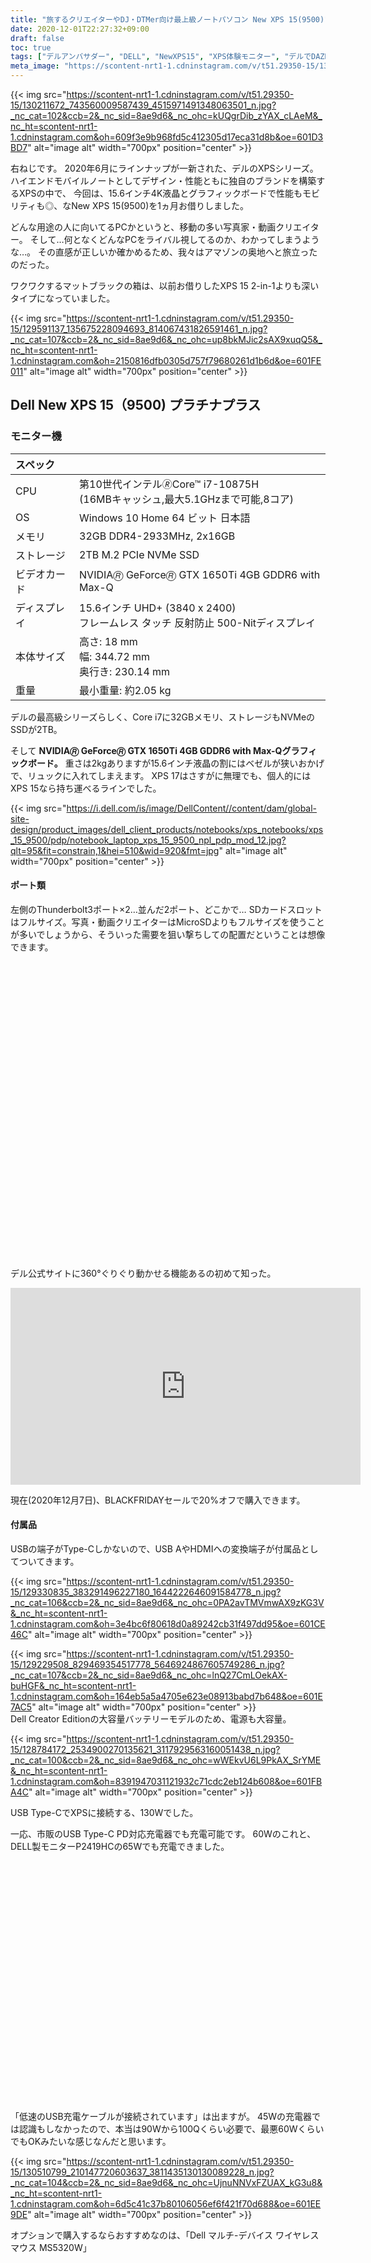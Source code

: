 ```yaml
---
title: "旅するクリエイターやDJ・DTMer向け最上級ノートパソコン New XPS 15(9500)"
date: 2020-12-01T22:27:32+09:00
draft: false
toc: true
tags: ["デルアンバサダー", "DELL", "NewXPS15", "XPS体験モニター", "デルでDAZN"]
meta_image: "https://scontent-nrt1-1.cdninstagram.com/v/t51.29350-15/130211672_743560009587439_4515971491348063501_n.jpg?_nc_cat=102&ccb=2&_nc_sid=8ae9d6&_nc_ohc=kUQgrDib_zYAX_cLAeM&_nc_ht=scontent-nrt1-1.cdninstagram.com&oh=609f3e9b968fd5c412305d17eca31d8b&oe=601D3BD7" 
---
```


{{< img src="https://scontent-nrt1-1.cdninstagram.com/v/t51.29350-15/130211672_743560009587439_4515971491348063501_n.jpg?_nc_cat=102&ccb=2&_nc_sid=8ae9d6&_nc_ohc=kUQgrDib_zYAX_cLAeM&_nc_ht=scontent-nrt1-1.cdninstagram.com&oh=609f3e9b968fd5c412305d17eca31d8b&oe=601D3BD7" alt="image alt" width="700px" position="center" >}}

右ねじです。
2020年6月にラインナップが一新された、デルのXPSシリーズ。
ハイエンドモバイルノートとしてデザイン・性能ともに独自のブランドを構築するXPSの中で、
今回は、15.6インチ4K液晶とグラフィックボードで性能もモビリティも◎、なNew XPS 15(9500)を1ヵ月お借りしました。



どんな用途の人に向いてるPCかというと、移動の多い写真家・動画クリエイター。
そして…何となくどんなPCをライバル視してるのか、わかってしまうような…。
その直感が正しいか確かめるため、我々はアマゾンの奥地へと旅立ったのだった。

<!--more-->


ワクワクするマットブラックの箱は、以前お借りしたXPS 15 2-in-1よりも深いタイプになっていました。

{{< img src="https://scontent-nrt1-1.cdninstagram.com/v/t51.29350-15/129591137_135675228094693_814067431826591461_n.jpg?_nc_cat=107&ccb=2&_nc_sid=8ae9d6&_nc_ohc=up8bkMJic2sAX9xuqQ5&_nc_ht=scontent-nrt1-1.cdninstagram.com&oh=2150816dfb0305d757f79680261d1b6d&oe=601FE011" alt="image alt" width="700px" position="center" >}}

## Dell New XPS 15（9500) プラチナプラス
### モニター機
|スペック||
|:--|:--|
|CPU|第10世代インテル🄬Core™ i7-10875H<br>(16MBキャッシュ,最大5.1GHzまで可能,8コア)|
|OS|Windows 10 Home 64 ビット 日本語|
|メモリ|32GB DDR4-2933MHz, 2x16GB|
|ストレージ|2TB M.2 PCIe NVMe SSD|
|ビデオカード|NVIDIA🄬 GeForce🄬 GTX 1650Ti 4GB GDDR6 with Max-Q|
|ディスプレイ|15.6インチ UHD+ (3840 x 2400)<br>フレームレス タッチ 反射防止 500-Nitディスプレイ|
|本体サイズ|高さ: 18 mm<br>幅: 344.72 mm<br>奥行き: 230.14 mm|
|重量|最小重量: 約2.05 kg|

デルの最高級シリーズらしく、Core i7に32GBメモリ、ストレージもNVMeのSSDが2TB。

そして **NVIDIA🄬 GeForce🄬 GTX 1650Ti 4GB GDDR6 with Max-Qグラフィックボード。**
重さは2kgありますが15.6インチ液晶の割にはベゼルが狭いおかげで、リュックに入れてしまえます。
XPS 17はさすがに無理でも、個人的にはXPS 15なら持ち運べるラインでした。

{{< img src="https://i.dell.com/is/image/DellContent//content/dam/global-site-design/product_images/dell_client_products/notebooks/xps_notebooks/xps_15_9500/pdp/notebook_laptop_xps_15_9500_npl_pdp_mod_12.jpg?qlt=95&fit=constrain,1&hei=510&wid=920&fmt=jpg" alt="image alt" width="700px" position="center" >}}

#### ポート類

左側のThunderbolt3ポート×2…並んだ2ポート、どこかで…
SDカードスロットはフルサイズ。写真・動画クリエイターはMicroSDよりもフルサイズを使うことが多いでしょうから、そういった需要を狙い撃ちしての配置だということは想像できます。

<div class="iframely-embed"><div class="iframely-responsive" style="padding-bottom: 70.1754%; padding-top: 120px;"><a href="https://www.dell.com/ja-jp/shop/%E3%83%87%E3%83%AB%E3%81%AE%E3%83%8E%E3%83%BC%E3%83%88%E3%83%91%E3%82%BD%E3%82%B3%E3%83%B3/new-xps-15%E3%83%8E%E3%83%BC%E3%83%88%E3%83%91%E3%82%BD%E3%82%B3%E3%83%B3/spd/xps-15-9500-laptop" data-iframely-url="//cdn.iframe.ly/Md5k2gX"></a></div></div><script async src="//cdn.iframe.ly/embed.js" charset="utf-8"></script>

デル公式サイトに360°ぐりぐり動かせる機能あるの初めて知った。

<iframe width="560" height="315" src="https://www.youtube.com/embed/DW1Yv60dYGM" frameborder="0" allow="accelerometer; autoplay; clipboard-write; encrypted-media; gyroscope; picture-in-picture" allowfullscreen></iframe>

現在(2020年12月7日)、BLACKFRIDAYセールで20%オフで購入できます。


#### 付属品
USBの端子がType-Cしかないので、USB AやHDMIへの変換端子が付属品としてついてきます。

{{< img src="https://scontent-nrt1-1.cdninstagram.com/v/t51.29350-15/129330835_383291496227180_1644222646091584778_n.jpg?_nc_cat=106&ccb=2&_nc_sid=8ae9d6&_nc_ohc=0PA2avTMVmwAX9zKG3V&_nc_ht=scontent-nrt1-1.cdninstagram.com&oh=3e4bc6f80618d0a89242cb31f497dd95&oe=601CE46C" alt="image alt" width="700px" position="center" >}}

{{< img src="https://scontent-nrt1-1.cdninstagram.com/v/t51.29350-15/129229508_829469354517778_5646924867605749286_n.jpg?_nc_cat=107&ccb=2&_nc_sid=8ae9d6&_nc_ohc=lnQ27CmLOekAX-buHGF&_nc_ht=scontent-nrt1-1.cdninstagram.com&oh=164eb5a5a4705e623e08913babd7b648&oe=601E7AC5" alt="image alt" width="700px" position="center" >}}
<br>
Dell Creator Editionの大容量バッテリーモデルのため、電源も大容量。

{{< img src="https://scontent-nrt1-1.cdninstagram.com/v/t51.29350-15/128784172_2534900270135621_3117929563160051438_n.jpg?_nc_cat=100&ccb=2&_nc_sid=8ae9d6&_nc_ohc=wWEkvU6L9PkAX_SrYME&_nc_ht=scontent-nrt1-1.cdninstagram.com&oh=8391947031121932c71cdc2eb124b608&oe=601FBA4C" alt="image alt" width="700px" position="center" >}}


USB Type-CでXPSに接続する、130Wでした。

一応、市販のUSB Type-C PD対応充電器でも充電可能です。
60Wのこれと、DELL製モニターP2419HCの65Wでも充電できました。
<div class="iframely-embed"><div class="iframely-responsive" style="padding-bottom: 52.5%; padding-top: 120px;"><a href="https://www.amazon.co.jp/Anker-PowerPort-USB%25E6%2580%25A5%25E9%2580%259F%25E5%2585%2585%25E9%259B%25BB%25E5%2599%25A8-Plus%25E3%2580%2581Nexus-6%25E3%2580%2581iPhone%25E3%2580%2581iPad%25E4%25BB%2596%25E5%25AF%25BE%25E5%25BF%259C/dp/B07DPPST68/ref=as_li_ss_il?__mk_ja_JP=%25E3%2582%25AB%25E3%2582%25BF%25E3%2582%25AB%25E3%2583%258A&amp;dchild=1&amp;keywords=Anker+PowerPort&amp;qid=1607428121&amp;refinements=p_89:Anker&amp;rnid=2321255051&amp;s=electronics&amp;sr=1-15&amp;th=1&amp;linkCode=li2&amp;tag=rightscrew-22&amp;linkId=d1c7764f6042883485017070623d7282&amp;language=ja_JP" data-iframely-url="//cdn.iframe.ly/Z4jlPzH"></a></div></div><script async src="//cdn.iframe.ly/embed.js" charset="utf-8"></script>

「低速のUSB充電ケーブルが接続されています」は出ますが。
45Wの充電器では認識もしなかったので、本当は90Wから100Qくらい必要で、最悪60WくらいでもOKみたいな感じなんだと思います。

{{< img src="https://scontent-nrt1-1.cdninstagram.com/v/t51.29350-15/130510799_210147720603637_3811435130130089228_n.jpg?_nc_cat=104&ccb=2&_nc_sid=8ae9d6&_nc_ohc=UjnuNNVxFZUAX_kG3u8&_nc_ht=scontent-nrt1-1.cdninstagram.com&oh=6d5c41c37b80106056ef6f421f70d688&oe=601EE9DE" alt="image alt" width="700px" position="center" >}}

オプションで購入するならおすすめなのは、「Dell マルチ-デバイス ワイヤレス マウス MS5320W」

<div class="iframely-embed"><div class="iframely-responsive" style="padding-bottom: 56.25%; padding-top: 120px;"><a href="https://www.dell.com/ja-jp/work/shop/dell%E3%83%9E%E3%83%AB%E3%83%81%E3%83%87%E3%83%90%E3%82%A4%E3%82%B9-%E3%83%AF%E3%82%A4%E3%83%A4%E3%83%AC%E3%82%B9-%E3%83%9E%E3%82%A6%E3%82%B9-ms5320w/apd/570-abdp/pc%E3%82%A2%E3%82%AF%E3%82%BB%E3%82%B5%E3%83%AA%E3%83%BC" data-iframely-url="//cdn.iframe.ly/v89IaV6"></a></div></div><script async src="//cdn.iframe.ly/embed.js" charset="utf-8"></script>

なぜなら僕が今使っていて最高だからです。

{{< img src="https://scontent-nrt1-1.cdninstagram.com/v/t51.29350-15/128426554_991453204696952_848899415602877020_n.jpg?_nc_cat=104&ccb=2&_nc_sid=8ae9d6&_nc_ohc=uTD2GxKWDT4AX9u7d3M&_nc_ht=scontent-nrt1-1.cdninstagram.com&oh=49ea0b8811b1b3652fc6a412acab90e2&oe=601EA5FB" alt="image alt" width="700px" position="center" >}}



#### 外観
見た目のスタイリッシュさは、前機種よりも磨きがかかっています。

{{< img src="https://scontent-nrt1-1.cdninstagram.com/v/t51.29350-15/129243805_3657471144313161_4819416935839888068_n.jpg?_nc_cat=103&ccb=2&_nc_sid=8ae9d6&_nc_ohc=BPP3mSvjxnEAX_5iOJm&_nc_ht=scontent-nrt1-1.cdninstagram.com&oh=f73cc836d3eedf429af53af3172ad116&oe=601E246B" alt="image alt" width="700px" position="center" >}}

それもそのはず、なんと厚みが8%も削減されています。

{{< img src="https://scontent-nrt1-1.cdninstagram.com/v/t51.29350-15/129715864_224796382337352_4505736594834518739_n.jpg?_nc_cat=107&ccb=2&_nc_sid=8ae9d6&_nc_ohc=Bo76emvgzswAX_2CupW&_nc_ht=scontent-nrt1-1.cdninstagram.com&oh=aff047db5fd16b55ac4ee93a793dae08&oe=601F0E37" alt="image alt" width="700px" position="center" >}}

ベゼルが超狭いInfinity Edgeは健在。そこに高性能Webカメラが隠れているのもこれまで通り。

{{< img src="https://scontent-nrt1-1.cdninstagram.com/v/t51.29350-15/129014948_824094035041255_573975284195700825_n.jpg?_nc_cat=111&ccb=2&_nc_sid=8ae9d6&_nc_ohc=fJiuFuTvayUAX9JTcoU&_nc_ht=scontent-nrt1-1.cdninstagram.com&oh=1eaa1d8e5ce8690cbbb05893a9343e03&oe=601EC0C1" alt="image alt" width="700px" position="center" >}}

今回のXPSには、ヒンジ側全面がヒートシンクになっていました。Max-Qはグラフィック性能だけでなく、放熱・静音性能もクリアしないと得られない称号ですので、それがここに表れています。

{{< img src="https://scontent-nrt1-1.cdninstagram.com/v/t51.29350-15/129589545_1850957348386387_3520993807716109510_n.jpg?_nc_cat=100&ccb=2&_nc_sid=8ae9d6&_nc_ohc=Iid3diy9tYYAX-S3lqH&_nc_ht=scontent-nrt1-1.cdninstagram.com&oh=7636014c409c0926070f36e8323c2f2c&oe=601E206E" alt="image alt" width="700px" position="center" >}}

僕はNew XPS 13では左右キーとpgup,pgdownキーが上下に存在すると押しづらいから嫌だ、と思っていたので、大きめのキーになったのは評価したいです。
音響もWaves MaxxAudio Proで調整可能なうえ、Waves Nxの3Dオーディオが利用可能。
キーボード左右のスピーカーの品質も良いです。

{{< img src="https://scontent-nrt1-1.cdninstagram.com/v/t51.29350-15/129450167_690997058273987_2543592057970014237_n.jpg?_nc_cat=100&ccb=2&_nc_sid=8ae9d6&_nc_ohc=SCTtxbLmSqgAX8ZuKFs&_nc_ht=scontent-nrt1-1.cdninstagram.com&oh=c220a28f0f1e386eb17af9e18fd6e627&oe=601DB908" alt="image alt" width="700px" position="center" >}}

#デルでDAZNというハッシュタグをつけている通り、DAZNも使ってみました。ベゼルがほとんどないから没入感がすごい、というのはXPS13や以前のXPS15でも良かった部分です。 ただ今回はさらにスピーカーの迫力も凄かった。DAZNでモータースポーツを見るべし。マシンの唸る音が部屋中に響きます。



そのうえでWAVES MaxxAudio Proを使えば、イコライザで細かく聞き心地を調整可能。
プリセットも充実していますが、自分の好みの設定を保存することもできます。

{{< img src="https://scontent-nrt1-1.cdninstagram.com/v/t51.29350-15/129761545_1272499239783434_6877526869706709404_n.jpg?_nc_cat=108&ccb=2&_nc_sid=8ae9d6&_nc_ohc=1mMCLieUrNIAX9IRBu8&_nc_ht=scontent-nrt1-1.cdninstagram.com&oh=fa7d7ad164c15bb0511f1addbe5473c3&oe=601EBF3E" alt="image alt" width="700px" position="center" >}}

WAVES MaxxAudioProの恩恵はマイクにも波及します。音声とノイズを聞き分けて通話品質を上げる機能がついています。どんな部屋にいるかによって、そのプロファイルも複数選べます。

{{< img src="https://scontent-nrt1-1.cdninstagram.com/v/t51.29350-15/130220150_671806140151588_1110945772225102562_n.jpg?_nc_cat=103&ccb=2&_nc_sid=8ae9d6&_nc_ohc=wFC7CskPotUAX8dLV5x&_nc_ht=scontent-nrt1-1.cdninstagram.com&oh=3b14b097b0fffe20fd4d3f7d0d6b74b0&oe=601F07BE" alt="image alt" width="700px" position="center" >}}

このThunderbolt/Type-Cポートの配置、もしかしてAmazonでよく見る「Thunderboltを2ポート使うハブが刺さるのでは？」と思ったのですが…

{{< img src="https://scontent-nrt1-1.cdninstagram.com/v/t51.29350-15/129722296_3312996998827333_279007121622875572_n.jpg?_nc_cat=111&ccb=2&_nc_sid=8ae9d6&_nc_ohc=1VLjCXhxxTcAX8m6reX&_nc_ht=scontent-nrt1-1.cdninstagram.com&oh=6d9b7f4dc83a344eef377cdca716a2a6&oe=601FAC0A" alt="image alt" width="700px" position="center" >}}

{{< img src="https://scontent-nrt1-1.cdninstagram.com/v/t51.29350-15/130311209_593505564774748_6741015194670436719_n.jpg?_nc_cat=103&ccb=2&_nc_sid=8ae9d6&_nc_ohc=03zdWGLzry4AX9CgRZU&_nc_ht=scontent-nrt1-1.cdninstagram.com&oh=2d70373b762583357da624587d88e1a5&oe=601CDB94" alt="image alt" width="700px" position="center" >}}

残念ながら、微妙に合いませんでした。

タッチパッドは、めっちゃめちゃでかいです。ホームポジションに指を置くと、親指の付け根が触れてしまうので…

{{< img src="https://scontent-nrt1-1.cdninstagram.com/v/t51.29350-15/128815153_2864621660433179_5757367491076539038_n.jpg?_nc_cat=101&ccb=2&_nc_sid=8ae9d6&_nc_ohc=gmPn77ogwGwAX9sLbbE&_nc_ht=scontent-nrt1-1.cdninstagram.com&oh=4497a8e8c7574ccb25fcf2ab79be7b30&oe=601FFF0B" alt="image alt" width="700px" position="center" >}}

マウスを別途購入して使っていたら、Windowsの機能でタッチパッドをオフにしたほうが良いかも。

{{< img src="https://scontent-nrt1-1.cdninstagram.com/v/t51.29350-15/130117392_752923691986718_5242848192270214825_n.jpg?_nc_cat=104&ccb=2&_nc_sid=8ae9d6&_nc_ohc=q_ZRmv_2IYQAX-jyXAN&_nc_ht=scontent-nrt1-1.cdninstagram.com&oh=0584d48e03f4d271df0a4b2503a603ee&oe=60204B26" alt="image alt" width="700px" position="center" >}}

### XPSを選ぶ理由
#### それはディスプレイの広さ
XPS唯一無二の特徴として、ディスプレイが16:9ではなく、3840×2400の16:10。一般的なPCよりも縦に長いので、EXCELを使うときもWebサイトを見ているときも、より多くの情報を表示することができます。

{{< img src="https://scontent-nrt1-1.cdninstagram.com/v/t51.29350-15/129776839_1103373490150789_3229828517258811778_n.jpg?_nc_cat=100&ccb=2&_nc_sid=8ae9d6&_nc_ohc=rsGdZEhm-_YAX9xzPbN&_nc_ht=scontent-nrt1-1.cdninstagram.com&oh=980b1eb06df42af1b1ab1630c7ac8ea9&oe=601D008F" alt="image alt" width="700px" position="center" >}}

試しに、16:9のゲームをこのPCで起動してみると、ゲーム画面の下にスペースがあるのがわかると思います。これにより、ゲーム中にLINEが来ても気づけますね。
ちなみに3840×2400って4K(3840×2160)よりも広いので、1920×1080のゲームを表示するとこうなります。

{{< img src="https://scontent-nrt1-1.cdninstagram.com/v/t51.29350-15/129719106_388026832405966_4237951446093253733_n.jpg?_nc_cat=102&ccb=2&_nc_sid=8ae9d6&_nc_ohc=b5_R1PIb4s4AX_G1CZE&_nc_ht=scontent-nrt1-1.cdninstagram.com&oh=c1565836bfc1f8a7953a2fc20108da89&oe=601FE2F1" alt="image alt" width="700px" position="center" >}}

#### NVIDIA🄬 GeForce🄬 GTX 1650Ti 4GB GDDR6 with Max-Qグラフィックボードの性能は？
NVIDIA GeForce GTX 1650Tiはグラフィックボードの中ではエントリークラス。
iPhoneでいうとSEです。
ゲームを思いっきりやれる程ではないですが、写真のRAW現像や動画編集であればストレスなく行える性能、というのが適切な評価じゃないかなと思います。



Adobe Lightroom Classic CCで6024×4024の画像を100枚RAW現像するのにかかった時間は、たったの2分27秒でした。

{{< img src="https://scontent-nrt1-1.cdninstagram.com/v/t51.29350-15/130456335_812667502642984_423627008132253093_n.jpg?_nc_cat=103&ccb=2&_nc_sid=8ae9d6&_nc_ohc=qfQfK4R8lD0AX991BJv&_nc_ht=scontent-nrt1-1.cdninstagram.com&oh=bfd7455a69710d8acc61971ccf0ccc66&oe=601EC133" alt="image alt" width="700px" position="center" >}}

グラフィック性能を調べる3DMARKで出たスコア的には、Apex Legendsでも55fpsは出るようでした。

{{< img src="https://scontent-nrt1-1.cdninstagram.com/v/t51.29350-15/129137075_427485011616430_3952249738632959079_n.jpg?_nc_cat=101&ccb=2&_nc_sid=8ae9d6&_nc_ohc=EFt6W5mfkXAAX-3-e2x&_nc_ht=scontent-nrt1-1.cdninstagram.com&oh=67ce15cb684ef5399ff065f3a477e91e&oe=601EC147" alt="image alt" width="700px" position="center" >}}

CPU性能は僕の自作デスクトップのRyzen 5 1600よりも良い結果が出ました。

{{< img src="https://scontent-nrt1-1.cdninstagram.com/v/t51.29350-15/129402514_376712170062236_3122386723069255021_n.jpg?_nc_cat=110&ccb=2&_nc_sid=8ae9d6&_nc_ohc=dCElrIVyjj4AX9NmWfo&_nc_ht=scontent-nrt1-1.cdninstagram.com&oh=903134b341bb74bf91faa9fbf367e739&oe=601E3CBB" alt="image alt" width="700px" position="center" >}}

一応ゲームもやってみます。現在アーリーアクセス中のクラフトピアを最高設定で動かしてみます。

<iframe width="560" height="315" src="https://www.youtube.com/embed/IEC88SaceV8" frameborder="0" allow="accelerometer; autoplay; clipboard-write; encrypted-media; gyroscope; picture-in-picture" allowfullscreen></iframe>


操作感はほぼ問題なく(オートセーブ時にカクつきますが、これはゲーム側の問題の可能性あり)遊べます。ただ、ファンの音はかなりうるさくなりました。

<iframe width="560" height="315" src="https://www.youtube.com/embed/gJMsz9Ks85M" frameborder="0" allow="accelerometer; autoplay; clipboard-write; encrypted-media; gyroscope; picture-in-picture" allowfullscreen></iframe>

ファン音に関しては、RAW現像で負荷をかけた時にも一時的にうるさくなったりします。



以上のことからクリエイティブ用途の処理には使えるけど、
例えばApexのように、重くて反応速度が求められるゲームには向かないのと、ゲーム＋配信のようにリアルタイムに負荷がかかり続けるような使い方は苦手のようです。
そういうことがしたい場合は素直にALIENWAREを買いましょう。餅は餅屋。





#### Dell Creator EditionのメインターゲットはDJやDTMer？
2020年のNew XPSは15と17において、Core i5以上・メモリ16GB以上・SSD512GB以上のモデルを
「Dell Creator Edition」と銘打って、映像・音楽クリエイターへアプローチを強めています。
特に楽曲制作やDJプレイに使ってほしいようで、公式サイトの説明には「パワフルなマルチタスク」「大容量のストレージ」「基本的な接続に対応」で3度、そしてDell Creator Edition自体の説明でも言及されています。



これは前機種までの説明には無かった新しい変化です。

<div class="iframely-embed"><div class="iframely-responsive" style="height: 140px; padding-bottom: 0;"><a href="https://www.dell.com/ja-jp/shop/%E3%83%87%E3%83%AB%E3%81%AE%E3%83%8E%E3%83%BC%E3%83%88%E3%83%91%E3%82%BD%E3%82%B3%E3%83%B3/xps-15-7590-%E3%83%97%E3%83%AC%E3%83%9F%E3%82%A2%E3%83%A0/spd/xps-15-7590-laptop/cax1001spbrf08on3ojp" data-iframely-url="//cdn.iframe.ly/cr5S2FP"></a></div></div><script async src="//cdn.iframe.ly/embed.js" charset="utf-8"></script>



僕がお借りしたNew XPS 15(9500)にも32GBものメモリが搭載されていますが、ゲーミングノートシリーズであるALIENWAREも、15インチモデルは32GBがMAXです。
方やゲーム特化ときたら、こちらは差別化のため別のメインターゲットが設定されるのではないかと思います。だから、映像・写真編集や音楽制作はXPSのCreator Editionが担うという狙いなのではないかな。説明文に「ステージの上で」なんて書いてあるということは、たとえばDJとか？

<blockquote class="twitter-tweet"><p lang="ja" dir="ltr">MBPメモリ32GBいけますね。買います</p>&mdash; tofubeats (@tofubeats) <a href="https://twitter.com/tofubeats/status/1194616305409650688?ref_src=twsrc%5Etfw">November 13, 2019</a></blockquote> <script async src="https://platform.twitter.com/widgets.js" charset="utf-8"></script>

で、ここまで来たらもう言ってしまいます。





### New XPS 15(9500)が狙うのは、MacBookPro 16の首。
メモリ32GBも必要とするようなクリエイティブ特化PCといえば、オプションでメモリを32GB・64GBにすることができるMacBookPro16。

<div class="iframely-embed"><div class="iframely-responsive" style="padding-bottom: 52.5%; padding-top: 120px;"><a href="https://www.apple.com/jp/macbook-pro-16/" data-iframely-url="//cdn.iframe.ly/xNjvxbf"></a></div></div><script async src="//cdn.iframe.ly/embed.js" charset="utf-8"></script>

MacBookPro16のCore i7はNew XPS 15(9500)に搭載のCore i7と同じクロックですが、コア数が6です。8コア16スレッドのXPSのほうが強い。
またMacBookPro16にメモリを32GBにしたり、ストレージを2TBにするのは標準ラインナップの商品ではないので、オプションとして追加するとしたら+10万円必要です。
またGeForce 1650Tiと同等の性能を求めてグラフィックボードも強化する場合、さらに1~2万円必要となります。



僕自身はDTMをやらないのですが、今は昔ほど「音楽制作はMacじゃないとだめ」ということはないらしいですね。
もちろんMacに慣れている場合はそちらのほうが良いでしょうが、専業ではなく普段はWindows使って仕事してます、趣味でDTMやったり週末DJしてますという場合はむしろWindowsのほうが使いやすいかも。



XPSをお借りした時には高すぎると思いましたが、実際使ってみて比較対象がもっと上の商品だと気づいた今、MacBookPro16と勝負できるスペックでいえば大きなアドバンテージを作れるのがこの価格なんだな…と感心しました。
実はコスパで勝つ製品。





### 最適なワークスペースをお好きなように、スペックはデル任せ。
最近はThunderbolt/USB Type-Cポート接続の多ポートハブが増えてきましたので、付属品のDA20を使わなくとも、5~6千円でこんな商品を差すこともできます。

<div class="iframely-embed"><div class="iframely-responsive" style="padding-bottom: 52.5%; padding-top: 120px;"><a href="https://www.amazon.co.jp/Anker-PowerExpand-Delivery-USB-C-E3-83-9D-E3-83-BC-E3-83-88-1Gbps-E3-82-A4-E3-83-BC-E3-82-B5-E3-83/dp/B0874J3Y9T/ref=as_li_ss_il?ie=UTF8&amp;linkCode=li2&amp;tag=rightscrew-22&amp;linkId=5e1cc504f509b137169cda22544b45ab&amp;language=ja_JP" data-iframely-url="//cdn.iframe.ly/EnRFRxX"></a></div></div><script async src="//cdn.iframe.ly/embed.js" charset="utf-8"></script>

DA20は小型軽量で必要最小限のポートに変換できるので、持ち運び用でしょうね。
少なくとも出先ではDA20があって、SDカードスロットもあるので作業可能だし、市販のPD対応USB Type-C充電器で充電できます。
※「低速のUSB充電ケーブルが接続されています」という警告は出ます



自宅や職場ではこういった商品で、ワークフローに最適化した制作環境で、集中して作業したいですよね。



デルは純正アクセサリーのハブやドッキングステーションが充実していますし、デル製モニターもUSB端子・LAN端子をつけてハブモニター化を進めているので、本体側の端子は極力シンプルに割り切っていますね。



どんな機器を接続してどんな作業をしても、さばききれるだけのハードウェアスペックがXPSにはあります。その中でもDell Creator Editionならば、複数アプリケーションで負荷をかけても大丈夫。





## New XPS 15(9500) is : 仕事で本気で使えるが、携帯性は諦めないノートブック

{{< img src="https://scontent-nrt1-1.cdninstagram.com/v/t51.29350-15/129719114_3902112339822236_2792295257994338343_n.jpg?_nc_cat=101&ccb=2&_nc_sid=8ae9d6&_nc_ohc=muspJfcWOpcAX-c9q6A&_nc_ht=scontent-nrt1-1.cdninstagram.com&oh=39aa510e538824497bd2c31d132dd68b&oe=601F0105" alt="image alt" width="700px" position="center" >}}

デルにとってXPSシリーズは、スポーツで言えばオリンピック代表選手。 デルの威信をかけて、ナンバーワンの性能をほかの代表と競い合う機種になります。



これまでも各分野に代表選手を送り込んでいて、
ゲームにALIENWARE、設計や研究にPrecision、大企業にLatitude、中小企業にVostro、家庭向けにInspironと、最高級ジャンルがXPS。



最高級と言ってもパソコンですから、デザインが良いだけでは当然ダメで、狭縁ベゼルや搭載CPU・メモリでそれを表現してきたXPS 13と、グラフィックの強みのXPS 15で、おそらくMacBookPro 13や16に対抗してきました。
今回そこに、RTXグラフィックボード搭載のXPS 17が登場しましたので、XPS 15は存在意義を再定義する必要があるのだと思います。



僕がここで改めて定義します。
高負荷に耐えられるハードウェアスペックと、クリエイティビティに応えるグラフィック性能が必要な人のための、持ち運べる仕事場。それがNew XPS 15(9500)。



XPS13は最高級モバイルノート、XPS15は最高級クリエイティブノート、XPS17は最高級最強ノートの三兄弟。
携帯性を残しつつクリエイティブに力を注いだXPS 15は、その中でも優秀で器用で要領の良い次男といったところです。



**コスパ良い次男、婿にどうですか？**


以上、右ねじのリポートでした。

- コスパ良い次男の前世の体験レポートはこちら
<div class="iframely-embed"><div class="iframely-responsive" style="padding-bottom: 55.4%; padding-top: 120px;"><a href="https://blog.honestdesireinc.com/posts/2019-09-11-dell-ambassador-xps15-2in1-9575/" data-iframely-url="//cdn.iframe.ly/zxNNfyz"></a></div></div><script async src="//cdn.iframe.ly/embed.js" charset="utf-8"></script>